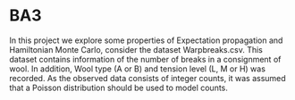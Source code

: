 # BA3

In this project we explore some properties of Expectation propagation and Hamiltonian Monte Carlo, consider the dataset Warpbreaks.csv. This dataset contains information of the number of breaks in a consignment of wool. In addition, Wool type (A or B) and tension level (L, M or H) was recorded. As the observed data consists of integer counts, it was assumed that a Poisson distribution should be used to model counts.